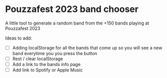 # Pouzzafest 2023 band chooser

A little tool to generate a random band from the +150 bands playing at Pouzzafest 2023

Ideas to add:

- [ ] Adding localStorage for all the bands that come up so you will see a new band everytime you you press the button
- [ ] Rest / clear localStorage
- [ ] Add a link to the bands info page
- [ ] Add link to Spotify or Apple Music
